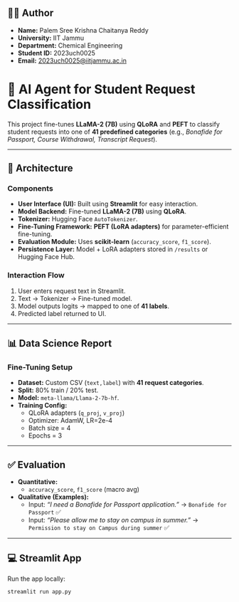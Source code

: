 ## 👨‍🎓 Author  

- **Name:** Palem Sree Krishna Chaitanya Reddy  
- **University:** IIT Jammu  
- **Department:** Chemical Engineering  
- **Student ID:** 2023uch0025  
- **Email:** 2023uch0025@iitjammu.ac.in  


# 🧠 AI Agent for Student Request Classification  

This project fine-tunes **LLaMA-2 (7B)** using **QLoRA** and **PEFT** to classify student requests into one of **41 predefined categories** (e.g., *Bonafide for Passport, Course Withdrawal, Transcript Request*).  

---

## 📌 Architecture  

### Components  
- **User Interface (UI):** Built using **Streamlit** for easy interaction.  
- **Model Backend:** Fine-tuned **LLaMA-2 (7B)** using **QLoRA**.  
- **Tokenizer:** Hugging Face `AutoTokenizer`.  
- **Fine-Tuning Framework:** **PEFT (LoRA adapters)** for parameter-efficient fine-tuning.  
- **Evaluation Module:** Uses **scikit-learn** (`accuracy_score`, `f1_score`).  
- **Persistence Layer:** Model + LoRA adapters stored in `/results` or Hugging Face Hub.  

### Interaction Flow  
1. User enters request text in Streamlit.  
2. Text → Tokenizer → Fine-tuned model.  
3. Model outputs logits → mapped to one of **41 labels**.  
4. Predicted label returned to UI.  

---

## 📊 Data Science Report  

### Fine-Tuning Setup  
- **Dataset:** Custom CSV (`text,label`) with **41 request categories**.  
- **Split:** 80% train / 20% test.  
- **Model:** `meta-llama/Llama-2-7b-hf`.  
- **Training Config:**  
  - QLoRA adapters (`q_proj`, `v_proj`)  
  - Optimizer: AdamW, LR=2e-4  
  - Batch size = 4  
  - Epochs = 3  

---

## ✅ Evaluation  

- **Quantitative:**  
  - `accuracy_score`, `f1_score` (macro avg)  
- **Qualitative (Examples):**  
  - Input: *“I need a Bonafide for Passport application.”* → `Bonafide for Passport` ✅  
  - Input: *“Please allow me to stay on campus in summer.”* → `Permission to stay on Campus during summer` ✅  

---

## 💻 Streamlit App  

Run the app locally:  

```bash
streamlit run app.py
